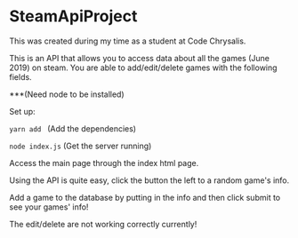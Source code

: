 # SteamApiProject

This was created during my time as a student at Code Chrysalis.

This is an API that allows you to access data about all the games (June 2019) on steam. You are able to add/edit/delete games with the following fields.

***(Need node to be installed)

Set up:

```yarn add ```
(Add the dependencies)

```node index.js``` (Get the server running)


Access the main page through the index html page. 

Using the API is quite easy, click the button the left to a random game's info.

Add a game to the database by putting in the info and then click submit to see your games' info!

The edit/delete are not working correctly currently!
